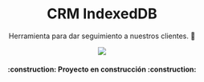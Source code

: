<h1 align="center"> CRM IndexedDB </h1>

<p align="center"> Herramienta para dar seguimiento a nuestros clientes. 🚀 </p>

<p align="center" font-weight="bold">
   <img src="https://img.shields.io/badge/STATUS-EN%20DESAROLLO-green">
</p>

<h4 align="center" text-transform="uppercase">
:construction: <strong> Proyecto en construcción </strong> :construction:
</h4>